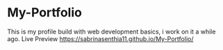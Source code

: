 # My-Portfolio
This is my profile build with web development basics, i work on it a while ago.
Live Preview https://sabrinasenthia11.github.io/My-Portfolio/
